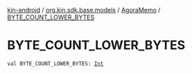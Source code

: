 [kin-android](../../index.md) / [org.kin.sdk.base.models](../index.md) / [AgoraMemo](index.md) / [BYTE_COUNT_LOWER_BYTES](./-b-y-t-e_-c-o-u-n-t_-l-o-w-e-r_-b-y-t-e-s.md)

# BYTE_COUNT_LOWER_BYTES

`val BYTE_COUNT_LOWER_BYTES: `[`Int`](https://kotlinlang.org/api/latest/jvm/stdlib/kotlin/-int/index.html)